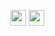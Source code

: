 <p>
<a href="https://www.linkedin.com/in/msaidzengin/"><img src="https://img.shields.io/badge/linkedin-%230077B5.svg?&style=for-the-badge&logo=linkedin&logoColor=white" height=25></a> 
<a href="https://scholar.google.com.tr/citations?user=KpayBy8AAAAJ"><img src="https://img.shields.io/badge/Google-Scholar-blue?style=flat-square" height=25></a>
</p>
